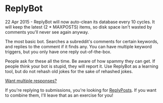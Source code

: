 ReplyBot
========

22 Apr 2015 - ReplyBot will now auto-clean its database every 10 cycles. It will keep the latest (2 * MAXPOSTS) items, so disk space isn't wasted by comments you'll never see again anyway.

The most basic bot. Searches a subreddit's comments for certain keywords, and replies to the comment if it finds any. You can have multiple keyword triggers, but you only have one reply out-of-the-box.

People ask for these all the time. Be aware of how spammy they can get. If people think your bot is stupid, they will report it. Use ReplyBot as a learning tool, but do not rehash old jokes for the sake of rehashed jokes.

[Want multiple responses?](https://github.com/voussoir/reddit/tree/master/ReplyDict)

If you're replying to submissions, you're looking for [ReplyPosts](https://github.com/voussoir/reddit/tree/master/ReplyPosts). If you want to combine them, I'll leave that as an exercise for you!